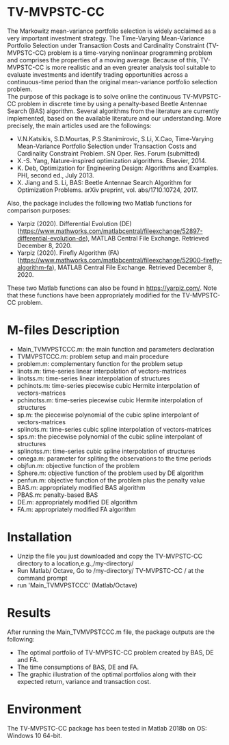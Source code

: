 # TV-MVPSTC-CC
The Markowitz mean-variance portfolio selection is widely acclaimed as a very important investment strategy. The Time-Varying Mean-Variance Portfolio Selection under Transaction Costs and Cardinality Constraint (TV-MVPSTC-CC) problem is a time-varying nonlinear programming problem and comprises the properties of a moving average. Because of this, TV-MVPSTC-CC is more realistic and an even greater analysis tool suitable to evaluate investments and identify trading opportunities across a continuous-time period than the original mean-variance portfolio selection problem.\
The purpose of this package is to solve online the continuous TV-MVPSTC-CC problem in discrete time by using a penalty-based Beetle Antennae Search (BAS) algorithm. Several algorithms from the literature are currently implemented, based on the available literature and our understanding. More precisely, the main articles used are the followings:
* V.N.Katsikis, S.D.Mourtas, P.S.Stanimirovic, S.Li, X.Cao, Time-Varying Mean-Variance Portfolio Selection under Transaction Costs and Cardinality Constraint Problem. SN Oper. Res. Forum (submitted)
* X.-S. Yang, Nature-inspired optimization algorithms. Elsevier, 2014.
* K. Deb, Optimization for Engineering Design: Algorithms and Examples. PHI, second ed., July 2013.
* X. Jiang and S. Li, BAS: Beetle Antennae Search Algorithm for Optimization Problems. arXiv preprint, vol. abs/1710.10724, 2017.

Also, the package includes the following two Matlab functions for comparison purposes:
* Yarpiz (2020). Differential Evolution (DE) (https://www.mathworks.com/matlabcentral/fileexchange/52897-differential-evolution-de), MATLAB Central File Exchange. Retrieved December 8, 2020.
* Yarpiz (2020). Firefly Algorithm (FA) (https://www.mathworks.com/matlabcentral/fileexchange/52900-firefly-algorithm-fa), MATLAB Central File Exchange. Retrieved December 8, 2020.

These two Matlab functions can also be found in https://yarpiz.com/. Note that these functions have been appropriately modified for the TV-MVPSTC-CC problem.
# M-files Description
* Main_TVMVPSTCCC.m: the main function and parameters declaration
* TVMVPSTCCC.m: problem setup and main procedure
* problem.m: complementary function for the problem setup
* linots.m: time-series linear interpolation of vectors-matrices
* linotss.m: time-series linear interpolation of structures
* pchinots.m: time-series piecewise cubic Hermite interpolation of vectors-matrices
* pchinotss.m: time-series piecewise cubic Hermite interpolation of structures
* sp.m: the piecewise polynomial of the cubic spline interpolant of vectors-matrices
* splinots.m: time-series cubic spline interpolation of vectors-matrices
* sps.m: the piecewise polynomial of the cubic spline interpolant of structures
* splinotss.m: time-series cubic spline interpolation of structures
* omega.m: parameter for spliting the observations to the time periods
* objfun.m: objective function of the problem
* Sphere.m: objective function of the problem used by DE algorithm
* penfun.m: objective function of the problem plus the penalty value
* BAS.m: appropriately modified BAS algorithm
* PBAS.m: penalty-based BAS
* DE.m: appropriately modified DE algorithm
* FA.m: appropriately modified FA algorithm
# Installation
* Unzip the file you just downloaded and copy the TV-MVPSTC-CC directory to a location,e.g.,/my-directory/
* Run Matlab/ Octave, Go to /my-directory/ TV-MVPSTC-CC / at the command prompt
* run 'Main_TVMVPSTCCC' (Matlab/Octave)
# Results
After running the Main_TVMVPSTCCC.m file, the package outputs are the following:
* The optimal portfolio of TV-MVPSTC-CC problem created by BAS, DE and FA.
* The time consumptions of BAS, DE and FA.
* The graphic illustration of the optimal portfolios along with their expected return, variance and transaction cost.
# Environment
The TV-MVPSTC-CC package has been tested in Matlab 2018b on OS: Windows 10 64-bit.
